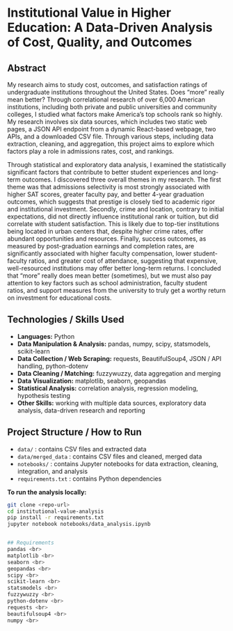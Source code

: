 # Institutional Value in Higher Education: A Data-Driven Analysis of Cost, Quality, and Outcomes

## Abstract
My research aims to study cost, outcomes, and satisfaction ratings of undergraduate institutions throughout the United States. Does “more” really mean better? Through correlational research of over 6,000 American institutions, including both private and public universities and community colleges, I studied what factors make America’s top schools rank so highly. My research involves six data sources, which includes two static web pages, a JSON API endpoint from a dynamic React-based webpage, two APIs, and a downloaded CSV file. Through various steps, including data extraction, cleaning, and aggregation, this project aims to explore which factors play a role in admissions rates, cost, and rankings. <br>

Through statistical and exploratory data analysis, I examined the statistically significant factors that contribute to better student experiences and long-term outcomes. I discovered three overall themes in my research. The first theme was that admissions selectivity is most strongly associated with higher SAT scores, greater faculty pay, and better 4-year graduation outcomes, which suggests that prestige is closely tied to academic rigor and institutional investment. Secondly, crime and location, contrary to initial expectations, did not directly influence institutional rank or tuition, but did correlate with student satisfaction. This is likely due to top-tier institutions being located in urban centers that, despite higher crime rates, offer abundant opportunities and resources. Finally, success outcomes, as measured by post-graduation earnings and completion rates, are significantly associated with higher faculty compensation, lower student-faculty ratios, and greater cost of attendance, suggesting that expensive, well-resourced institutions may offer better long-term returns. I concluded that “more” really does mean better (sometimes), but we must also pay attention to key factors such as school administration, faculty student ratios, and support measures from the university to truly get a worthy return on investment for educational costs. <br>

## Technologies / Skills Used
- **Languages:** Python
- **Data Manipulation & Analysis:** pandas, numpy, scipy, statsmodels, scikit-learn
- **Data Collection / Web Scraping:** requests, BeautifulSoup4, JSON / API handling, python-dotenv
- **Data Cleaning / Matching:** fuzzywuzzy, data aggregation and merging
- **Data Visualization:** matplotlib, seaborn, geopandas
- **Statistical Analysis:** correlation analysis, regression modeling, hypothesis testing
- **Other Skills:** working with multiple data sources, exploratory data analysis, data-driven research and reporting

## Project Structure / How to Run
- `data/` : contains CSV files and extracted data
- `data/merged_data` : contains CSV files and cleaned, merged data
- `notebooks/` : contains Jupyter notebooks for data extraction, cleaning, integration, and analysis
- `requirements.txt` : contains Python dependencies

**To run the analysis locally:**
```bash
git clone <repo-url>
cd institutional-value-analysis
pip install -r requirements.txt
jupyter notebook notebooks/data_analysis.ipynb


## Requirements
pandas <br>
matplotlib <br>
seaborn <br>
geopandas <br>
scipy <br>
scikit-learn <br>
statsmodels <br>
fuzzywuzzy <br>
python-dotenv <br>
requests <br>
beautifulsoup4 <br>
numpy <br>